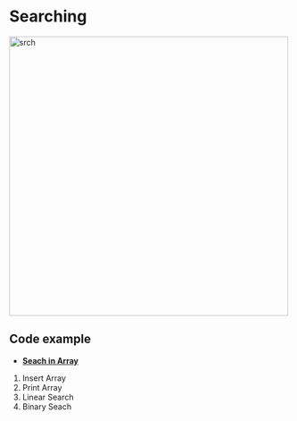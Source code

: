 # **Searching**

<img src="https://media.geeksforgeeks.org/wp-content/uploads/20230524114905/1.webp" alt="srch" width="500">

## Code example
- **[Seach in Array](SearchInArray.cpp)**
1. Insert Array
2. Print Array
3. Linear Search
4. Binary Seach